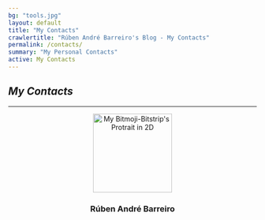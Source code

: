 ```yaml
---
bg: "tools.jpg"
layout: default
title: "My Contacts"
crawlertitle: "Rúben André Barreiro's Blog - My Contacts"
permalink: /contacts/
summary: "My Personal Contacts"
active: My Contacts
---
```


<style>
.button {
    background-color: #CCCCCC; /* Medium Grey */
    border: none;
    color: white;
    padding: 20px;
    text-align: center;
    text-decoration: none;
    display: inline-block;
    font-size: 16px;
    margin: 4px 2px;
    cursor: pointer;
}
</style>

<h2 id="contacts"><i>My Contacts</i></h2>
<hr/>

<center>
<img src="../assets/images/Protrait_2D_1.png" alt="My Bitmoji-Bitstrip's Protrait in 2D" height="160" width="160">

<h3>Rúben André Barreiro</h3>

</center>